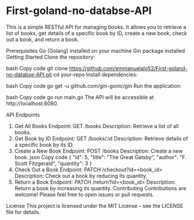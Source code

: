 # First-goland-no-databse-API
This is a simple RESTful API for managing books. It allows you to retrieve a list of books, get details of a specific book by ID, create a new book, check out a book, and return a book.

Prerequisites
Go (Golang) installed on your machine
Gin package installed
Getting Started
Clone the repository:

bash
Copy code
git clone https://github.com/emmanuelalo52/First-goland-no-databse-API.git
cd your-repo
Install dependencies:

bash
Copy code
go get -u github.com/gin-gonic/gin
Run the application:

bash
Copy code
go run main.go
The API will be accessible at http://localhost:8080.

API Endpoints
1. Get All Books
Endpoint: GET /books
Description: Retrieve a list of all books.
2. Get Book by ID
Endpoint: GET /books/:id
Description: Retrieve details of a specific book by its ID.
3. Create a New Book
Endpoint: POST /books
Description: Create a new book.
json
Copy code
{
  "id": 5,
  "title": "The Great Gatsby",
  "author": "F. Scott Fitzgerald",
  "quantity": 3
}
4. Check Out a Book
Endpoint: PATCH /checkout?id=<book_id>
Description: Check out a book by reducing its quantity.
5. Return a Book
Endpoint: PATCH /return?id=<book_id>
Description: Return a book by increasing its quantity.
Contributing
Contributions are welcome! Please feel free to open issues or pull requests.

License
This project is licensed under the MIT License - see the LICENSE file for details.


